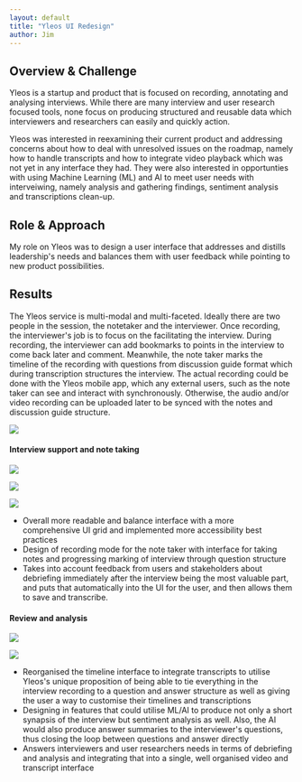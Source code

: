 ```yaml
---
layout: default
title: "Yleos UI Redesign"
author: Jim
---
```


## Overview & Challenge

Yleos is a startup and product that is focused on recording, annotating and analysing interviews. While there are many interview and user research focused tools, none focus on producing structured and reusable data which interviewers and researchers can easily and quickly action.

Yleos was interested in reexamining their current product and addressing concerns about how to deal with unresolved issues on the roadmap, namely how to handle transcripts and how to integrate video playback which was not yet in any interface they had. They were also interested in opportunties with using Machine Learning (ML) and AI to meet user needs with interveiwing, namely analysis and gathering findings, sentiment analysis and transcriptions clean-up.

## Role & Approach

My role on Yleos was to design a user interface that addresses and distills leadership's needs and balances them with user feedback while pointing to new product possibilities.

## Results

The Yleos service is multi-modal and multi-faceted. Ideally there are two people in the session, the notetaker and the interviewer. Once recording, the interviewer's job is to focus on the facilitating the interview. During recording, the interviewer can add bookmarks to points in the interview to come back later and comment. Meanwhile, the note taker marks the timeline of the recording with questions from discussion guide format which during transcription structures the interview. The actual recording could be done with the Yleos mobile app, which any external users, such as the note taker can see and interact with synchronously. Otherwise, the audio and/or video recording can be uploaded later to be synced with the notes and discussion guide structure.

![]({{site.url}}assets/images/yleos-service.png)

#### Interview support and note taking

![]({{site.url}}assets/images/yleos-notes-1440.png)

![]({{site.url}}assets/images/yleos-notes-end-1440.png)

![]({{site.url}}assets/images/yleos-notes-debrief-1440.png)

- Overall more readable and balance interface with a more comprehensive UI grid and implemented more accessibility best practices
- Design of recording mode for the note taker with interface for taking notes and progressing marking of interview through question structure
- Takes into account feedback from users and stakeholders about debriefing immediately after the interview being the most valuable part, and puts that automatically into the UI for the user, and then allows them to save and transcribe.

#### Review and analysis

![]({{site.url}}assets/images/yleos-review1-1440.png)

![]({{site.url}}assets/images/yleos-review2-1440.png)

- Reorganised the timeline interface to integrate transcripts to utilise Yleos's unique proposition of being able to tie everything in the interview recording to a question and answer structure as well as giving the user a way to customise their timelines and transcriptions
- Designing in features that could utilise ML/AI to produce not only a short synapsis of the interview but sentiment analysis as well. Also, the AI would also produce answer summaries to the interviewer's questions, thus closing the loop between questions and answer directly
- Answers interviewers and user researchers needs in terms of debriefing and analysis and integrating that into a single, well organised video and transcript interface
